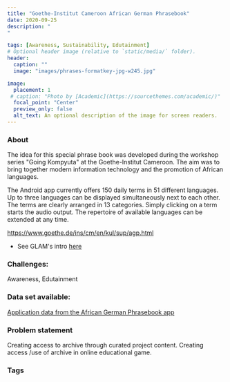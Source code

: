 ```yaml
---
title: "Goethe-Institut Cameroon African German Phrasebook"
date: 2020-09-25
description: "
"

tags: [Awareness, Sustainability, Edutainment]
# Optional header image (relative to `static/media/` folder).
header:
  caption: ""
  image: "images/phrases-formatkey-jpg-w245.jpg"

image:
  placement: 1
 # caption: "Photo by [Academic](https://sourcethemes.com/academic/)"
  focal_point: "Center"
  preview_only: false
  alt_text: An optional description of the image for screen readers.
---
```



### About
The idea for this special phrase book was developed during the workshop series "Going Kompyuta" at the Goethe-Institut Cameroon. The aim was to bring together modern information technology and the promotion of African languages.

The Android app currently offers 150 daily terms in 51 different languages. Up to three languages can be displayed simultaneously next to each other. The terms are clearly arranged in 13 categories. Simply clicking on a term starts the audio output. The repertoire of available languages can be extended at any time.

https://www.goethe.de/ins/cm/en/kul/sup/agp.html

- See GLAM's intro [here](https://drive.google.com/drive/folders/1qIksxyfq03JbtginCngLLen4BabHEBZ3?usp=sharing)




### Challenges:

Awareness, Edutainment


### Data set available:

[Application data from the African German Phrasebook app](https://drive.google.com/drive/folders/1fXMi9h1e5SqGqIZQacY6ep_vRlfHWe6D?usp=sharing)


### Problem statement

Creating access to archive through curated project content. Creating access /use of archive in online educational game.

### Tags


